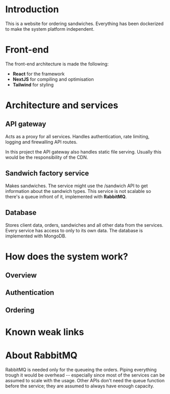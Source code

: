 # Introduction

This is a website for ordering sandwiches. Everything has been dockerized to make the system platform independent.

# Front-end

The front-end architecture is made the following:

- **React** for the framework
- **NextJS** for compiling and optimisation
- **Tailwind** for styling

# Architecture and services

## API gateway

Acts as a proxy for all services. Handles authentication, rate limiting, logging and firewalling API routes.

In this project the API gateway also handles static file serving. Usually this would be the responsibility of the CDN.

## Sandwich factory service

Makes sandwiches. The service might use the /sandwich API to get information about the sandwich types. This service is not scalable so there's a queue infront of it, implemented with **RabbitMQ**. 

## Database

Stores client data, orders, sandwiches and all other data from the services. Every service has access to only to its own data. The database is implemented with MongoDB.

# How does the system work?

## Overview

## Authentication

## Ordering

# Known weak links

# About RabbitMQ

RabbitMQ is needed only for the queueing the orders. Piping everything trough it would be overhead -- especially since most of the services can be assumed to scale with the usage. Other APIs don't need the queue function before the service; they are assumed to always have enough capacity.
